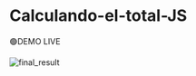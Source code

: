 ﻿# Calculando-el-total-JS

🟢DEMO LIVE


![final_result](https://github.com/holydoritoz/Calculando-el-total-JS/assets/54608904/858de185-d9b6-4ec2-ab6c-884a58519974)
